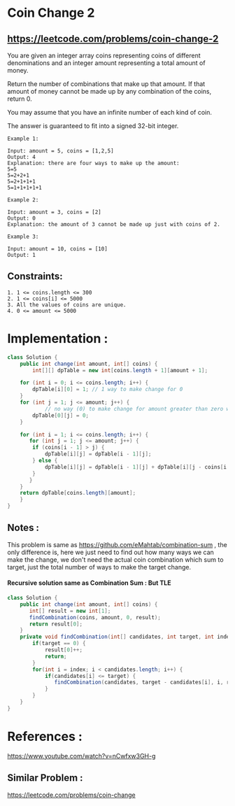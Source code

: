 # Coin Change 2
## https://leetcode.com/problems/coin-change-2

You are given an integer array coins representing coins of different denominations and an integer amount representing a total amount of money.

Return the number of combinations that make up that amount. If that amount of money cannot be made up by any combination of the coins, return 0.

You may assume that you have an infinite number of each kind of coin.

The answer is guaranteed to fit into a signed 32-bit integer.

 
```
Example 1:

Input: amount = 5, coins = [1,2,5]
Output: 4
Explanation: there are four ways to make up the amount:
5=5
5=2+2+1
5=2+1+1+1
5=1+1+1+1+1

Example 2:

Input: amount = 3, coins = [2]
Output: 0
Explanation: the amount of 3 cannot be made up just with coins of 2.

Example 3:

Input: amount = 10, coins = [10]
Output: 1
``` 

## Constraints:
```
1. 1 <= coins.length <= 300
2. 1 <= coins[i] <= 5000
3. All the values of coins are unique.
4. 0 <= amount <= 5000
```


# Implementation :
```java
class Solution {
    public int change(int amount, int[] coins) {
        int[][] dpTable = new int[coins.length + 1][amount + 1];

	for (int i = 0; i <= coins.length; i++) {
	    dpTable[i][0] = 1; // 1 way to make change for 0
	}
	for (int j = 1; j <= amount; j++) {
            // no way (0) to make change for amount greater than zero with 0 value coin
	    dpTable[0][j] = 0; 
	}

	for (int i = 1; i <= coins.length; i++) {
	   for (int j = 1; j <= amount; j++) {
		if (coins[i - 1] > j) {
		    dpTable[i][j] = dpTable[i - 1][j];
		} else {
		    dpTable[i][j] = dpTable[i - 1][j] + dpTable[i][j - coins[i - 1]];
		}
	   }
	}
	return dpTable[coins.length][amount];
    }
}
```

## Notes :
This problem is same as https://github.com/eMahtab/combination-sum , the only difference is, here we just need to find out how many ways we can make the change, we don't need the actual coin combination which sum to target, just the total number of ways to make the target change.
#### Recursive solution same as Combination Sum : But TLE
```java
class Solution {
    public int change(int amount, int[] coins) {
       int[] result = new int[1];
       findCombination(coins, amount, 0, result);
       return result[0];
    }
    private void findCombination(int[] candidates, int target, int index, int[] result) {
        if(target == 0) {
    	    result[0]++;
    	    return;
    	}
    	for(int i = index; i < candidates.length; i++) {
    	    if(candidates[i] <= target) {
    	       findCombination(candidates, target - candidates[i], i, result);
    	    }   
    	}
    }
}
```

# References :
https://www.youtube.com/watch?v=nCwfxw3GH-g

## Similar Problem :
https://leetcode.com/problems/coin-change
